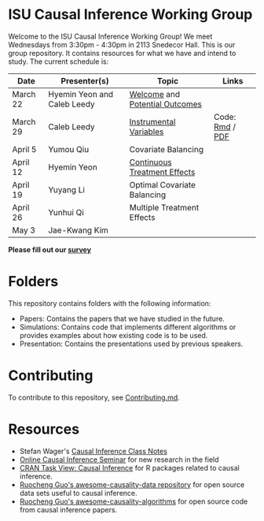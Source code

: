 
# ISU Causal Inference Working Group

Welcome to the ISU Causal Inference Working Group! We meet Wednesdays from
3:30pm - 4:30pm in 2113 Snedecor Hall. This is our group repository. It
contains resources for what we have and intend to study. The current schedule
is:

| Date       | Presenter(s)                | Topic                                                                                                | Links                                                                       |
| -----      | ----------                  | ------                                                                                               | ----                                                                        |
| March 22 | Hyemin Yeon and Caleb Leedy | [Welcome](Presentations/welcome_032223.pdf) and [Potential Outcomes](Presentations/intro_032223.pdf) |                                                                             |
| March 29 | Caleb Leedy                 | [Instrumental Variables](Presentations/iv.pdf)                                                       | Code: [Rmd](Simulations/est_ate_iv.Rmd) / [PDF](Simulations/est_ate_iv.pdf) |
| April 5  | Yumou Qiu                   | Covariate Balancing                                                                                  |                                                                             |
| April 12 | Hyemin Yeon                 | [Continuous Treatment Effects](Presentations/CIWG_20230412_HyeminYeon_ContTrt.pdf)                   |                                                                             |
| April 19 | Yuyang Li                   | Optimal Covariate Balancing                                                                          |                                                                             |
| April 26 | Yunhui Qi                   | Multiple Treatment Effects                                                                           |                                                                             |
| May 3    | Jae-Kwang Kim               |                                                                                                      |                                                                             |


**Please fill out our [survey](https://forms.gle/Bc3gPvWuRnTWU2gy5)**

# Folders

This repository contains folders with the following information:

* Papers: Contains the papers that we have studied in the future.
* Simulations: Contains code that implements different algorithms or provides
  examples about how existing code is to be used.
* Presentation: Contains the presentations used by previous speakers.

# Contributing

To contribute to this repository, see [Contributing.md](Contributing.md).

# Resources

* Stefan Wager's [Causal Inference Class
  Notes](https://web.stanford.edu/~swager/stats361.pdf)
* [Online Causal Inference Seminar](https://sites.google.com/view/ocis/home)
  for new research in the field
* [CRAN Task View: Causal
  Inference](https://cran.r-project.org/web/views/CausalInference.html) for R
  packages related to causal inference.
* [Ruocheng Guo's awesome-causality-data
  repository](https://github.com/rguo12/awesome-causality-data) for open source
  data sets useful to causal inference.
* [Ruocheng Guo's
  awesome-causality-algorithms](https://github.com/rguo12/awesome-causality-algorithms)
  for open source code from causal inference papers.
